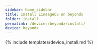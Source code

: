 ```yaml
---
sidebar: home_sidebar
title: Install LineageOS on beyondx
folder: install
permalink: /devices/beyondx/install/
device: beyondx
---
```

{% include templates/device_install.md %}
